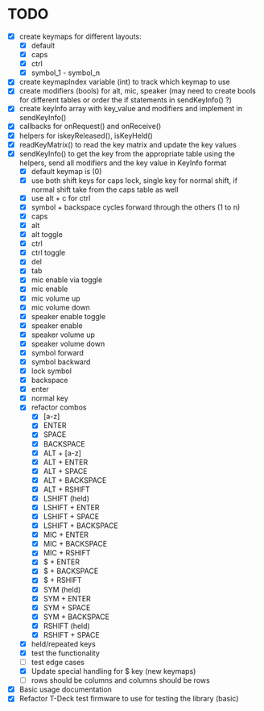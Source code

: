# TODO

- [x] create keymaps for different layouts:
    - [x] default
    - [x] caps
    - [x] ctrl
    - [x] symbol_1 - symbol_n
- [x] create keymapIndex variable (int) to track which keymap to use
- [x] create modifiers (bools) for alt, mic, speaker (may need to create bools for different tables or order the if statements in sendKeyInfo() ?)
- [x] create keyInfo array with key_value and modifiers and implement in sendKeyInfo()
- [x] callbacks for onRequest() and onReceive()
- [x] helpers for iskeyReleased(), isKeyHeld()
- [x] readKeyMatrix() to read the key matrix and update the key values
- [x] sendKeyInfo() to get the key from the appropriate table using the helpers, send all modifiers and the key value in KeyInfo format
    - [x] default keymap is (0)
    - [x] use both shift keys for caps lock, single key for normal shift, if normal shift take from the caps table as well
    - [x] use alt + c for ctrl
    - [x] symbol + backspace cycles forward through the others (1 to n)
    - [x] caps
    - [x] alt
    - [x] alt toggle
    - [x] ctrl
    - [x] ctrl toggle
    - [x] del
    - [x] tab
    - [x] mic enable via toggle
    - [x] mic enable
    - [x] mic volume up
    - [x] mic volume down
    - [x] speaker enable toggle
    - [x] speaker enable
    - [x] speaker volume up
    - [x] speaker volume down
    - [x] symbol forward
    - [x] symbol backward
    - [x] lock symbol
    - [x] backspace
    - [x] enter
    - [x] normal key
    - [x] refactor combos
        - [x] [a-z]             
        - [x] ENTER             
        - [x] SPACE             
        - [x] BACKSPACE         
        - [x] ALT + [a-z]       
        - [x] ALT + ENTER       
        - [x] ALT + SPACE       
        - [x] ALT + BACKSPACE   
        - [x] ALT + RSHIFT      
        - [x] LSHIFT (held)     
        - [x] LSHIFT + ENTER    
        - [x] LSHIFT + SPACE    
        - [x] LSHIFT + BACKSPACE
        - [x] MIC + ENTER       
        - [x] MIC + BACKSPACE   
        - [x] MIC + RSHIFT      
        - [x] $ + ENTER         
        - [x] $ + BACKSPACE     
        - [x] $ + RSHIFT        
        - [x] SYM (held)        
        - [x] SYM + ENTER       
        - [x] SYM + SPACE       
        - [x] SYM + BACKSPACE   
        - [x] RSHIFT (held)     
        - [x] RSHIFT + SPACE    
    - [x] held/repeated keys
    - [x] test the functionality
    - [ ] test edge cases
    - [x] Update special handling for $ key (new keymaps)
    - [ ] rows should be columns and columns should be rows
- [x] Basic usage documentation
- [x] Refactor T-Deck test firmware to use for testing the library (basic)
